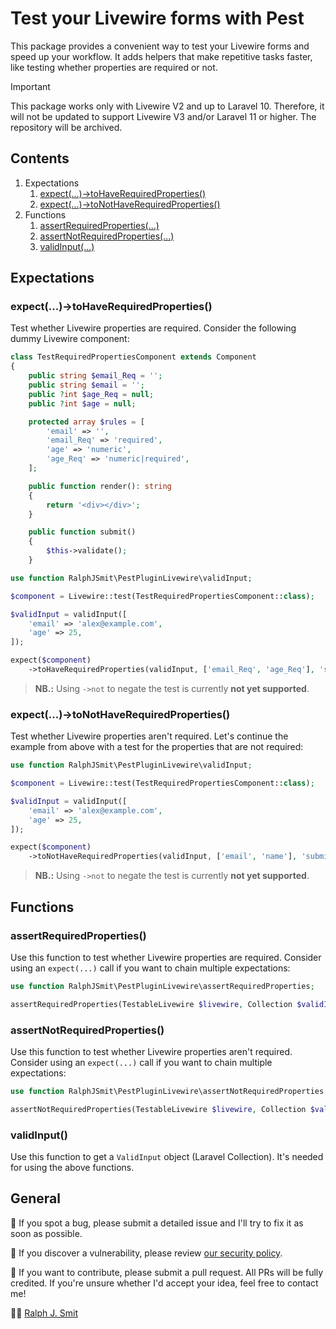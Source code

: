 # Test your Livewire forms with Pest

This package provides a convenient way to test your Livewire forms and speed up your workflow. It adds helpers that make repetitive tasks faster, like testing whether properties are required or not.

> [!IMPORTANT]  
> This package works only with Livewire V2 and up to Laravel 10. Therefore, it will not be updated to support Livewire V3 and/or Laravel 11 or higher. The repository will be archived. 

## Contents

1. Expectations
    1. [expect(...)->toHaveRequiredProperties()](#expect-tohaverequiredproperties)
    1. [expect(...)->toNotHaveRequiredProperties()](#expect-tonothaverequiredproperties)
1. Functions
    1. [assertRequiredProperties(...)](#assertrequiredproperties)
    1. [assertNotRequiredProperties(...)](#assertnotrequiredproperties)
    1. [validInput(...)](#validinput)

## Expectations

### expect(...)->toHaveRequiredProperties()

Test whether Livewire properties are required. Consider the following dummy Livewire component:

```php
class TestRequiredPropertiesComponent extends Component
{
    public string $email_Req = '';
    public string $email = '';
    public ?int $age_Req = null;
    public ?int $age = null;

    protected array $rules = [
        'email' => '',
        'email_Req' => 'required',
        'age' => 'numeric',
        'age_Req' => 'numeric|required',
    ];

    public function render(): string
    {
        return '<div></div>';
    }

    public function submit()
    {
        $this->validate();
    }
```

```php
use function RalphJSmit\PestPluginLivewire\validInput;

$component = Livewire::test(TestRequiredPropertiesComponent::class);

$validInput = validInput([
    'email' => 'alex@example.com',
    'age' => 25,
]);

expect($component)
    ->toHaveRequiredProperties(validInput, ['email_Req', 'age_Req'], 'submit');
```

> **NB.:** Using `->not` to negate the test is currently **not yet supported**.

### expect(...)->toNotHaveRequiredProperties()

Test whether Livewire properties aren't required. Let's continue the example from above with a test for the properties that are not required:

```php
use function RalphJSmit\PestPluginLivewire\validInput;

$component = Livewire::test(TestRequiredPropertiesComponent::class);

$validInput = validInput([
    'email' => 'alex@example.com',
    'age' => 25,
]);

expect($component)
    ->toNotHaveRequiredProperties(validInput, ['email', 'name'], 'submit');
```

> **NB.:** Using `->not` to negate the test is currently **not yet supported**.

## Functions

### assertRequiredProperties()

Use this function to test whether Livewire properties are required. Consider using an `expect(...)` call if you want to chain multiple expectations:

```php
use function RalphJSmit\PestPluginLivewire\assertRequiredProperties;

assertRequiredProperties(TestableLivewire $livewire, Collection $validInput, array $requiredProperties, string $submitFunction);
```

### assertNotRequiredProperties()

Use this function to test whether Livewire properties aren't required. Consider using an `expect(...)` call if you want to chain multiple expectations:

```php
use function RalphJSmit\PestPluginLivewire\assertNotRequiredProperties;

assertNotRequiredProperties(TestableLivewire $livewire, Collection $validInput, array $requiredProperties, string $submitFunction);
```

### validInput()

Use this function to get a `ValidInput` object (Laravel Collection). It's needed for using the above functions.

## General

🐞 If you spot a bug, please submit a detailed issue and I'll try to fix it as soon as possible.

🔐 If you discover a vulnerability, please review [our security policy](../../security/policy).

🙌 If you want to contribute, please submit a pull request. All PRs will be fully credited. If you're unsure whether I'd accept your idea, feel free to contact me!

🙋‍♂️ [Ralph J. Smit](https://ralphjsmit.com)
